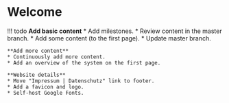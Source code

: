 # Welcome

!!! todo
    **Add basic content**
    * Add milestones.
    * Review content in the master branch.
    * Add some content (to the first page).
    * Update master branch.
 
    **Add more content**
    * Continuously add more content.
    * Add an overview of the system on the first page.

    **Website details**
    * Move "Impressum | Datenschutz" link to footer.
    * Add a favicon and logo.
    * Self-host Google Fonts.

